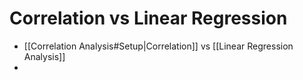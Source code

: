 # Correlation vs Linear Regression
- [[Correlation Analysis#Setup|Correlation]] vs [[Linear Regression Analysis]]
- 